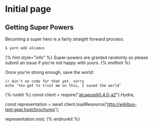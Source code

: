 # Initial page

## Getting Super Powers

Becoming a super hero is a fairly straight forward process:

```bash
$ yarn add alcaeus
```

{% hint style="info" %}
 Super-powers are granted randomly so please submit an issue if you're not happy with yours.
{% endhint %}

Once you're strong enough, save the world:

```
// Ain't no code for that yet, sorry
echo 'You got to trust me on this, I saved the world'
```

{% runkit %}
const client = require("alcaeus@0.4.0-a2").Hydra;

const representation = await client.loadResource('http://wikibus-test.gear.host/brochures');

representation.root;
{% endrunkit %}
